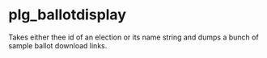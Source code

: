 # plg_ballotdisplay
Takes either thee id of an election or its name string and dumps a bunch of sample ballot download links.
